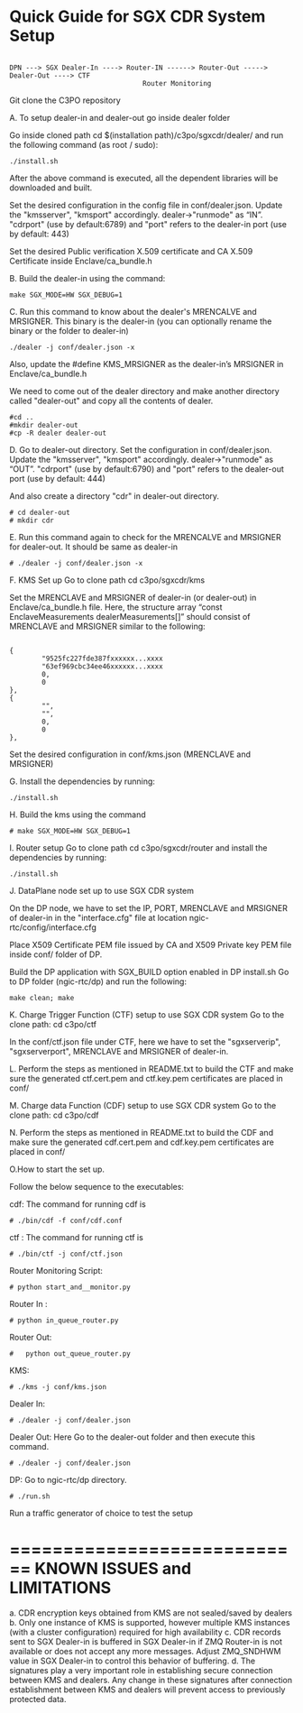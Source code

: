 # Quick Guide for SGX CDR System Setup

````

DPN ---> SGX Dealer-In ----> Router-IN ------> Router-Out -----> Dealer-Out ----> CTF
                                 Router Monitoring

````


Git clone the C3PO repository

A. To setup dealer-in and dealer-out go inside dealer folder

Go inside cloned path cd $(installation path)/c3po/sgxcdr/dealer/ and run the following command (as root / sudo):

````
./install.sh
````

After the above command is executed, all the dependent libraries will be downloaded and built.

Set the desired configuration in the config file in conf/dealer.json.
Update the "kmsserver", "kmsport" accordingly.
dealer->"runmode" as “IN”.
"cdrport" (use by default:6789) and "port" refers to the dealer-in port (use by default: 443)


Set the desired Public verification X.509 certificate and CA X.509 Certificate inside Enclave/ca_bundle.h

B. Build the dealer-in using the command:

````
make SGX_MODE=HW SGX_DEBUG=1
````

C. Run this command to know about the dealer's MRENCALVE and MRSIGNER. This binary is the dealer-in (you can optionally rename the binary or the folder to dealer-in)

````
./dealer -j conf/dealer.json -x
````

Also, update the #define KMS_MRSIGNER as the dealer-in’s MRSIGNER in Enclave/ca_bundle.h

We need to come out of the dealer directory and make another directory called "dealer-out"
and copy all the contents of dealer.

````
#cd ..
#mkdir dealer-out
#cp -R dealer dealer-out
````

D. Go to dealer-out directory. Set the configuration in conf/dealer.json.
Update the "kmsserver", "kmsport" accordingly.
dealer->"runmode" as “OUT”.
"cdrport" (use by default:6790) and "port" refers to the dealer-out port (use by default: 444)

And also create a directory "cdr" in dealer-out directory.

````
# cd dealer-out
# mkdir cdr
````

E. Run this command again to check for the MRENCALVE and MRSIGNER for dealer-out. It should be same as dealer-in

````
# ./dealer -j conf/dealer.json -x
````

F. KMS Set up
Go to clone path cd c3po/sgxcdr/kms

Set the MRENCLAVE and MRSIGNER of dealer-in (or dealer-out) in Enclave/ca_bundle.h file.
Here, the structure array “const EnclaveMeasurements dealerMeasurements[]” should consist of MRENCLAVE and MRSIGNER similar to the following:

````

{
        "9525fc227fde387fxxxxxx...xxxx
        "63ef969cbc34ee46xxxxxx...xxxx
        0,
        0
},
{
        "",
        "",
        0,
        0
},
````

Set the desired configuration in conf/kms.json (MRENCLAVE and MRSIGNER)

G. Install the dependencies by running:

````
./install.sh
````

H. Build the kms using the command

````
# make SGX_MODE=HW SGX_DEBUG=1
````

I. Router setup
Go to clone path cd c3po/sgxcdr/router and install the dependencies by running:

````
./install.sh
````

J. DataPlane node set up to use SGX CDR system

On the DP node, we have to set the IP, PORT, MRENCLAVE and MRSIGNER of dealer-in in the "interface.cfg" file at location ngic-rtc/config/interface.cfg

Place X509 Certificate PEM file issued by CA and X509 Private key PEM file inside conf/ folder of DP.

Build the DP application with SGX_BUILD option enabled in DP install.sh
Go to DP folder (ngic-rtc/dp) and run the following:

````
make clean; make
````

K. Charge Trigger Function (CTF) setup to use SGX CDR system
Go to the clone path: cd c3po/ctf

In the conf/ctf.json file under CTF, here we have to set the "sgxserverip", "sgxserverport", MRENCLAVE and MRSIGNER of dealer-in.

L. Perform the steps as mentioned in README.txt to build the CTF and make sure the generated ctf.cert.pem  and ctf.key.pem certificates are placed in conf/

M. Charge data Function (CDF) setup to use SGX CDR system
Go to the clone path: cd c3po/cdf

N. Perform the steps as mentioned in README.txt to build the CDF and make sure the generated cdf.cert.pem  and cdf.key.pem certificates are placed in conf/

O.How to start the set up.

Follow the below sequence to the executables:

cdf: The command for running cdf is

````
# ./bin/cdf -f conf/cdf.conf
````

ctf : The command for running ctf is

````
# ./bin/ctf -j conf/ctf.json
````

Router Monitoring Script:

````
# python start_and__monitor.py
````

Router In :

````
# python in_queue_router.py
````

Router Out:

````
#	python out_queue_router.py
````

KMS:

````
# ./kms -j conf/kms.json
````

Dealer In:

````
# ./dealer -j conf/dealer.json
````

Dealer Out: Here Go to the dealer-out folder and then execute this command.

````
# ./dealer -j conf/dealer.json
````

DP: Go to ngic-rtc/dp directory.

````
# ./run.sh
````

Run a traffic generator of choice to test the setup

============================
KNOWN ISSUES and LIMITATIONS
============================
a. CDR encryption keys obtained from KMS are not sealed/saved
   by dealers
b. Only one instance of KMS is supported, however multiple KMS
   instances (with a cluster configuration) required for high
   availability
c. CDR records sent to SGX Dealer-in is buffered in SGX Dealer-in if ZMQ
   Router-in is not available or does not accept any more messages.
   Adjust ZMQ_SNDHWM value in SGX Dealer-in to control this behavior of buffering.
d. The signatures play a very important role in establishing secure connection between
   KMS and dealers. Any change in these signatures after connection establishment
   between KMS and dealers will prevent access to previously protected data.
